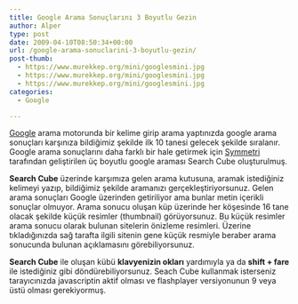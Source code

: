 ```yaml
---
title: Google Arama Sonuçlarını 3 Boyutlu Gezin
author: Alper
type: post
date: 2009-04-10T08:50:34+00:00
url: /google-arama-sonuclarini-3-boyutlu-gezin/
post-thumb:
  - https://www.murekkep.org/mini/googlesmini.jpg
  - https://www.murekkep.org/mini/googlesmini.jpg
  - https://www.murekkep.org/mini/googlesmini.jpg
categories:
  - Google

---
```

[Google][1] arama motorunda bir kelime girip arama yaptınızda google arama sonuçları karşınıza bildiğimiz şekilde ilk 10 tanesi gelecek şekilde sıralanır. Google arama sonuçlarını daha farklı bir hale getirmek için [Symmetri][2] tarafından geliştirilen üç boyutlu google araması Search Cube oluşturulmuş. 

**Search Cube** üzerinde karşımıza gelen arama kutusuna, aramak istediğiniz kelimeyi yazıp, bildiğimiz şekilde aramanızı gerçekleştiriyorsunuz. Gelen arama sonuçları Google üzerinden getiriliyor ama bunlar metin içerikli sonuçlar olmuyor. Arama sonucu oluşan küp üzerinde her köşesinde 16 tane olacak şekilde küçük resimler (thumbnail) görüyorsunuz. Bu küçük resimler arama sonucu olarak bulunan sitelerin önizleme resimleri. Üzerine tıkladığınızda sağ tarafta ilgili sitenin gene küçük resmiyle beraber arama sonucunda bulunan açıklamasını görebiliyorsunuz. 

**Search Cube** ile oluşan kübü **klavyenizin okları** yardımıyla ya da **shift + fare** ile istediğiniz gibi döndürebiliyorsunuz. Seach Cube kullanmak isterseniz tarayıcınızda javascriptin aktif olması ve flashplayer versiyonunun 9 veya üstü olması gerekiyormuş.

 [1]: http://google.com.tr
 [2]: http://www.symmetri.com/